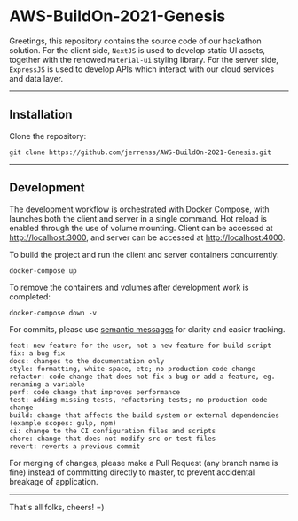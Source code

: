 # AWS-BuildOn-2021-Genesis

Greetings, this repository contains the source code of our hackathon solution. For the client side, `NextJS` is used to develop static UI assets, together with the renowed `Material-ui` styling library. For the server side,  `ExpressJS` is used to develop APIs which interact with our cloud services and data layer.

---

## Installation

Clone the repository:

```shell
git clone https://github.com/jerrenss/AWS-BuildOn-2021-Genesis.git
```

---

## Development

The development workflow is orchestrated with Docker Compose, with launches both the client and server in a single command. Hot reload is enabled through the use of volume mounting. Client can be accessed at [http://localhost:3000](http://localhost:3000), and server can be accessed at [http://localhost:4000](http://localhost:4000).

To build the project and run the client and server containers concurrently:
```
docker-compose up
```

To remove the containers and volumes after development work is completed:
```
docker-compose down -v
```

For commits, please use [semantic messages](https://gist.github.com/joshbuchea/6f47e86d2510bce28f8e7f42ae84c716) for clarity and easier tracking.
```
feat: new feature for the user, not a new feature for build script
fix: a bug fix
docs: changes to the documentation only
style: formatting, white-space, etc; no production code change
refactor: code change that does not fix a bug or add a feature, eg. renaming a variable
perf: code change that improves performance
test: adding missing tests, refactoring tests; no production code change
build: change that affects the build system or external dependencies (example scopes: gulp, npm)
ci: change to the CI configuration files and scripts
chore: change that does not modify src or test files
revert: reverts a previous commit
```

For merging of changes, please make a Pull Request (any branch name is fine) instead of committing directly to master, to prevent accidental breakage of application.

---

That's all folks, cheers! =)
